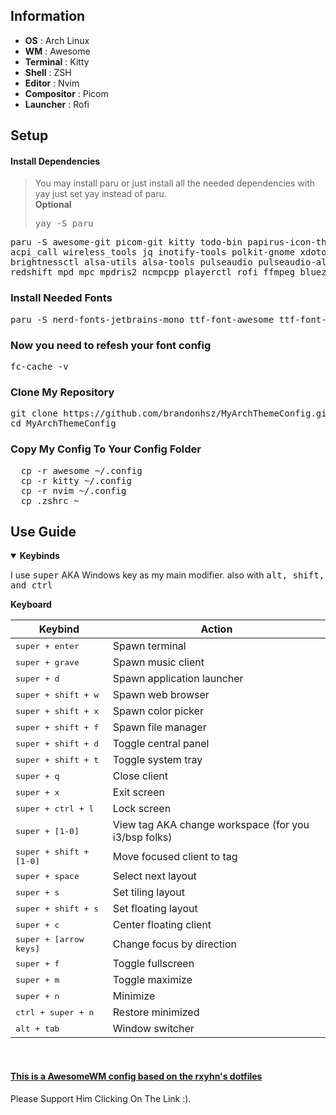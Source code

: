 ## Information

- **OS** : Arch Linux
  <br>
- **WM** : Awesome
  <br>
- **Terminal** : Kitty
  <br>
- **Shell** : ZSH
  <br>
- **Editor** : Nvim
  <br>
- **Compositor** : Picom
  <br>
- **Launcher** : Rofi

## Setup

#### Install Dependencies

<blockquote>
  You may install paru or just install all the needed dependencies with yay just set yay instead of paru.
  
  <br>
  <strong>Optional</strong>
  <pre>yay -S paru </pre>
</blockquote>

<pre>paru -S awesome-git picom-git kitty todo-bin papirus-icon-theme acpi acpid \
acpi_call wireless_tools jq inotify-tools polkit-gnome xdotool xclip \
brightnessctl alsa-utils alsa-tools pulseaudio pulseaudio-alsa scrot \
redshift mpd mpc mpdris2 ncmpcpp playerctl rofi ffmpeg bluez-utils gpick --needed </pre>

### Install Needed Fonts

<pre>paru -S nerd-fonts-jetbrains-mono ttf-font-awesome ttf-font-awesome-4 ttf-material-design-icons</pre>

### Now you need to refesh your font config

<pre>fc-cache -v</pre>

### Clone My Repository

<pre>git clone https://github.com/brandonhsz/MyArchThemeConfig.git
cd MyArchThemeConfig</pre>

### Copy My Config To Your Config Folder

<pre>
  cp -r awesome ~/.config
  cp -r kitty ~/.config
  cp -r nvim ~/.config
  cp .zshrc ~
</pre>

## Use Guide

<details open="">
<summary><strong>Keybinds</strong></summary>
<p dir="auto">I use <kbd>super</kbd> AKA Windows key as my main modifier.
also with <kbd>alt, shift, and ctrl</kbd></p>
<p dir="auto"><strong>Keyboard</strong></p>
<table>
<thead>
<tr>
<th>Keybind</th>
<th>Action</th>
</tr>
</thead>
<tbody>
<tr>
<td><kbd>super + enter</kbd></td>
<td>Spawn terminal</td>
</tr>
<tr>
<td><kbd>super + grave</kbd></td>
<td>Spawn music client</td>
</tr>
<tr>
<td><kbd>super + d</kbd></td>
<td>Spawn application launcher</td>
</tr>
<tr>
<td><kbd>super + shift + w</kbd></td>
<td>Spawn web browser</td>
</tr>
<tr>
<td><kbd>super + shift + x</kbd></td>
<td>Spawn color picker</td>
</tr>
<tr>
<td><kbd>super + shift + f</kbd></td>
<td>Spawn file manager</td>
</tr>
<tr>
<td><kbd>super + shift + d</kbd></td>
<td>Toggle central panel</td>
</tr>
<tr>
<td><kbd>super + shift + t</kbd></td>
<td>Toggle system tray</td>
</tr>
<tr>
<td><kbd>super + q</kbd></td>
<td>Close client</td>
</tr>
<tr>
<td><kbd>super + x</kbd></td>
<td>Exit screen</td>
</tr>
<tr>
<td><kbd>super + ctrl + l</kbd></td>
<td>Lock screen</td>
</tr>
<tr>
<td><kbd>super + [1-0]</kbd></td>
<td>View tag AKA change workspace (for you i3/bsp folks)</td>
</tr>
<tr>
<td><kbd>super + shift + [1-0]</kbd></td>
<td>Move focused client to tag</td>
</tr>
<tr>
<td><kbd>super + space</kbd></td>
<td>Select next layout</td>
</tr>
<tr>
<td><kbd>super + s</kbd></td>
<td>Set tiling layout</td>
</tr>
<tr>
<td><kbd>super + shift + s</kbd></td>
<td>Set floating layout</td>
</tr>
<tr>
<td><kbd>super + c</kbd></td>
<td>Center floating client</td>
</tr>
<tr>
<td><kbd>super + [arrow keys]</kbd></td>
<td>Change focus by direction</td>
</tr>
<tr>
<td><kbd>super + f</kbd></td>
<td>Toggle fullscreen</td>
</tr>
<tr>
<td><kbd>super + m</kbd></td>
<td>Toggle maximize</td>
</tr>
<tr>
<td><kbd>super + n</kbd></td>
<td>Minimize</td>
</tr>
<tr>
<td><kbd>ctrl + super + n</kbd></td>
<td>Restore minimized</td>
</tr>
<tr>
<td><kbd>alt + tab</kbd></td>
<td>Window switcher</td>
</tr>
</tbody>
</table>
<br>

</details>

#### <a href="https://github.com/rxyhn/dotfiles">This is a AwesomeWM config based on the rxyhn's dotfiles </a>

Please Support Him Clicking On The Link :).
